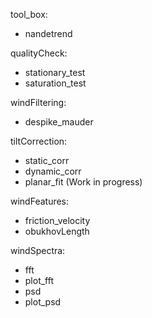 
tool_box:
  - nandetrend

qualityCheck:
  - stationary_test
  - saturation_test

windFiltering:
  - despike_mauder

tiltCorrection:
  - static_corr
  - dynamic_corr
  - planar_fit (Work in progress)

windFeatures:
  - friction_velocity
  - obukhovLength

windSpectra:
  - fft 
  - plot_fft 
  - psd
  - plot_psd

